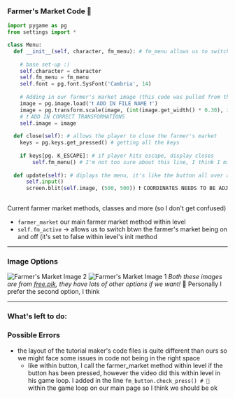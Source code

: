 
### Farmer's Market Code 🍉

```python
import pygame as pg
from settings import *

class Menu:
  def __init__(self, character, fm_menu): # fm_menu allows us to switch on and off the farmer's market
  
    # base set-up :)
    self.character = character
    self.fm_menu = fm_menu
    self.font = pg.font.SysFont('Cambria', 14)
    
    # Adding in our farmer's market image (this code was pulled from the button code!)
    image = pg.image.load('❗ ADD IN FILE NAME ❗')
    image = pg.transform.scale(image, (int(image.get_width() * 0.30), int(image.get_height()*0.35)))
    # ❗ ADD IN CORRECT TRANSFORMATIONS
    self.image = image
    
  def close(self): # allows the player to close the farmer's market
    keys = pg.keys.get_pressed() # getting all the keys
    
    if keys[pg. K_ESCAPE]: # if player hits escape, display closes
        self.fm_menu() # I'm not too sure about this line, I think I might be calling the wrong method, CHECK WHEN DEBUGGING
  
  def update(self): # diplays the menu, it's like the button all over again :(
      self.input()
      screen.blit(self.image, (500, 500)) ❗ COORDINATES NEEDS TO BE ADJUSTED
                   
```

Current farmer market methods, classes and more (so I don't get confused)
- ```farmer_market``` our main farmer market method within level
- ```self.fm_active``` → allows us to switch btwn the  farmer's market being on and off (it's set to false within level's init method

---

### Image Options
![Farmer's Market Image 2](https://github.com/amisha1816/Semester-Capstone-Project/assets/129302600/7a1e60bc-6fca-45a7-8b60-d662cb1dc46b)
![Farmer's Market Image 1](https://github.com/amisha1816/Semester-Capstone-Project/assets/129302600/9b3b7cff-f0d1-4ceb-8009-e543f8e4bc5a)
*Both these images are from [free.pik]([url](https://www.freepik.com/free-photos-vectors/market-stall)), they have lots of other options if we want!*
🌷 Personally I prefer the second option, I think 

---

### What's left to do:


### Possible Errors
- the layout of the tutorial maker's code files is quite different than ours so we might face some issues in code not being in the right space
  - like within button, I call the farmer_market method within level if the button has been pressed, however the video did this within level in his game loop. I added in the line ```fm_button.check_press() # 🌷``` within the game loop on our main page so I think we should be ok
